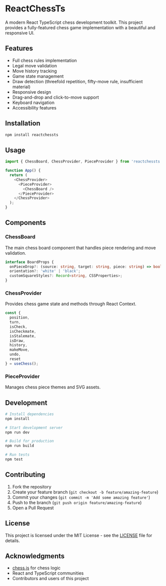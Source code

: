 # ReactChessTs

A modern React TypeScript chess development toolkit. This project provides a fully-featured chess game implementation with a beautiful and responsive UI.

## Features

- Full chess rules implementation
- Legal move validation
- Move history tracking
- Game state management
- Draw detection (threefold repetition, fifty-move rule, insufficient material)
- Responsive design
- Drag-and-drop and click-to-move support
- Keyboard navigation
- Accessibility features

## Installation

```bash
npm install reactchessts
```

## Usage

```typescript
import { ChessBoard, ChessProvider, PieceProvider } from 'reactchessts';

function App() {
  return (
    <ChessProvider>
      <PieceProvider>
        <ChessBoard />
      </PieceProvider>
    </ChessProvider>
  );
}
```

## Components

### ChessBoard

The main chess board component that handles piece rendering and move validation.

```typescript
interface BoardProps {
  onPieceDrop?: (source: string, target: string, piece: string) => boolean;
  orientation?: 'white' | 'black';
  customSquareStyles?: Record<string, CSSProperties>;
}
```

### ChessProvider

Provides chess game state and methods through React Context.

```typescript
const { 
  position,
  turn,
  isCheck,
  isCheckmate,
  isStalemate,
  isDraw,
  history,
  makeMove,
  undo,
  reset
} = useChess();
```

### PieceProvider

Manages chess piece themes and SVG assets.

## Development

```bash
# Install dependencies
npm install

# Start development server
npm run dev

# Build for production
npm run build

# Run tests
npm test
```

## Contributing

1. Fork the repository
2. Create your feature branch (`git checkout -b feature/amazing-feature`)
3. Commit your changes (`git commit -m 'Add some amazing feature'`)
4. Push to the branch (`git push origin feature/amazing-feature`)
5. Open a Pull Request

## License

This project is licensed under the MIT License - see the [LICENSE](LICENSE) file for details.

## Acknowledgments

- [chess.js](https://github.com/jhlywa/chess.js) for chess logic
- React and TypeScript communities
- Contributors and users of this project
